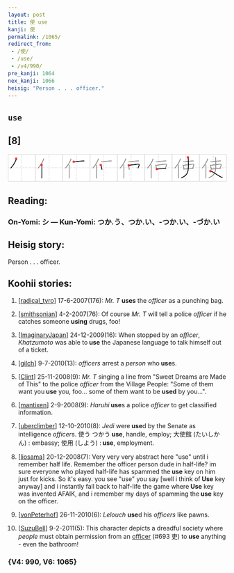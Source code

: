 ```yaml
---
layout: post
title: 使 use
kanji: 使
permalink: /1065/
redirect_from:
 - /使/
 - /use/
 - /v4/990/
pre_kanji: 1064
nex_kanji: 1066
heisig: "Person . . . officer."
---
```


## `use`

## [8]

<div class="stroke"><img src="../images/E4BDBF.png" /></div>

## Reading:

### On-Yomi: シ &mdash; Kun-Yomi: つか.う、つか.い、-つか.い、-づか.い

## Heisig story:

Person . . . officer.

## Koohii stories:

1) [<a href="http://kanji.koohii.com/profile/radical_tyro">radical_tyro</a>] 17-6-2007(176): <em>Mr. T</em> <strong>uses</strong> the <em>officer</em> as a punching bag.

2) [<a href="http://kanji.koohii.com/profile/smithsonian">smithsonian</a>] 4-2-2007(76): Of course <em>Mr. T</em> will tell a police <em>officer</em> if he catches someone <strong>using</strong> drugs, foo!

3) [<a href="http://kanji.koohii.com/profile/ImaginaryJapan">ImaginaryJapan</a>] 24-12-2009(16): When stopped by an <em>officer</em>, <em>Khatzumoto</em> was able to<strong> use</strong> the Japanese language to talk himself out of a ticket.

4) [<a href="http://kanji.koohii.com/profile/gilch">gilch</a>] 9-7-2010(13): <em>officers</em> arrest a <em>person</em> who<strong> use</strong>s.

5) [<a href="http://kanji.koohii.com/profile/Clint">Clint</a>] 25-11-2008(9): <em>Mr. T</em> singing a line from &quot;Sweet Dreams are Made of This&quot; to the police <em>officer</em> from the Village People: &quot;Some of them want you<strong> use</strong> you, foo... some of them want to be <strong>used</strong> by you...&quot;.

6) [<a href="http://kanji.koohii.com/profile/mantixen">mantixen</a>] 2-9-2008(9): <em>Haruhi</em><strong> use</strong>s a police <em>officer</em> to get classified information.

7) [<a href="http://kanji.koohii.com/profile/uberclimber">uberclimber</a>] 12-10-2010(8): <em>Jedi</em> were<strong> use</strong>d by the Senate as intelligence <em>officer</em>s. 使う つかう<strong> use</strong>, handle, employ; 大使館 (たいしかん) : embassy; 使用 (しよう) :<strong> use</strong>, employment.

8) [<a href="http://kanji.koohii.com/profile/liosama">liosama</a>] 20-12-2008(7): Very very very abstract here &quot;use&quot; until i remember half life. Remember the officer person dude in half-life? im sure everyone who played half-life has spammed the<strong> use</strong> key on him just for kicks. So it&#039;s easy. you see &quot;use&quot; you say [well i think of<strong> Use</strong> key anyway] and i instantly fall back to half-life the game where<strong> Use</strong> key was invented AFAIK, and i remember my days of spamming the<strong> use</strong> key on the officer.

9) [<a href="http://kanji.koohii.com/profile/vonPeterhof">vonPeterhof</a>] 26-11-2010(6): <em>Lelouch</em> <strong>use</strong>d his <em>officers</em> like pawns.

10) [<a href="http://kanji.koohii.com/profile/SuzuBell">SuzuBell</a>] 9-2-2011(5): This character depicts a dreadful society where <em>people</em> must obtain permission from an <a href="../v4/693">officer</a> (#693 吏) to<strong> use</strong> anything - even the bathroom!

### {V4: 990, V6: 1065}

